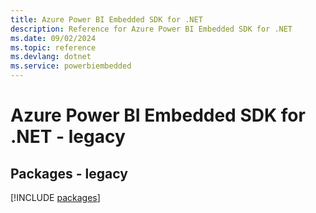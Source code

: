 ```yaml
---
title: Azure Power BI Embedded SDK for .NET
description: Reference for Azure Power BI Embedded SDK for .NET
ms.date: 09/02/2024
ms.topic: reference
ms.devlang: dotnet
ms.service: powerbiembedded
---
```

# Azure Power BI Embedded SDK for .NET - legacy
## Packages - legacy
[!INCLUDE [packages](power-bi-embedded-index.md)]